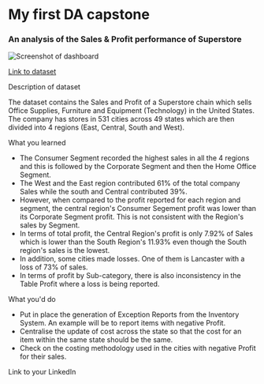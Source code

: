 # My first DA capstone

### An analysis of the Sales & Profit performance of Superstore

![Screenshot of dashboard](https://i.imgur.com/7JXfNv0.png)

[Link to dataset](https://www.kaggle.com/datasets?search=superstore+&select=SampleSuperstore.csv)

Description of dataset

The dataset contains the Sales and Profit of a Superstore chain which sells Office Supplies, Furniture and Equipment (Technology) in the United States.  The company has stores in 531 cities across 49 states which are then divided into 4 regions (East, Central, South and West).

What you learned
* The Consumer Segment recorded the highest sales in all the 4 regions and this is followed by the Corporate Segment and then the Home Office Segment.
* The West and the East region contributed 61% of the total company Sales while the south and Central contributed 39%.   
* However, when compared to the profit reported for each region and segment, the central region's Consumer Segement profit was lower than its Corporate Segment profit.  This is not consistent with the Region's sales by Segment.
* In terms of total profit, the Central Region's profit is only 7.92% of Sales which is lower than the South Region's 11.93% even though the South region's sales is the lowest.
* In addition, some cities made losses.  One of them is Lancaster with a loss of 73% of sales.
* In terms of profit by Sub-category, there is also inconsistency in the Table Profit where a loss is being reported.

What you'd do
* Put in place the generation of Exception Reports from the Inventory System.  An example will be to report items with negative Profit.  
* Centralise the update of cost across the state so that the cost for an item within the same state should be the same.
* Check on the costing methodology used in the cities with negative Profit for their sales.

Link to your LinkedIn